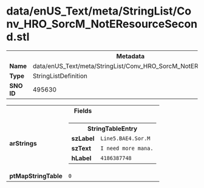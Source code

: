 <h1>data/enUS_Text/meta/StringList/Conv_HRO_SorcM_NotEResourceSecond.stl</h1><table><tr><th colspan="100%">Metadata</th></tr><tr><td><b>Name</b></td><td>data/enUS_Text/meta/StringList/Conv_HRO_SorcM_NotEResourceSecond.stl</td></tr><tr><td><b>Type</b></td><td>StringListDefinition</td></tr><tr><td><b>SNO ID</b></td><td>495630</td></tr></table>

<table><tr><th colspan="100%">Fields</th></tr><tr><td><b>arStrings</b></td><td><table><tr><th colspan="100%">StringTableEntry</th></tr><tr><td><b>szLabel</b></td><td><code>Line5.BAE4.Sor.M</code></td></tr><tr><td><b>szText</b></td><td><code>I need more mana.</code></td></tr><tr><td><b>hLabel</b></td><td><code>4186387748</code></td></tr></table>


</td></tr><tr><td><b>ptMapStringTable</b></td><td><code>0</code></td></tr></table>


